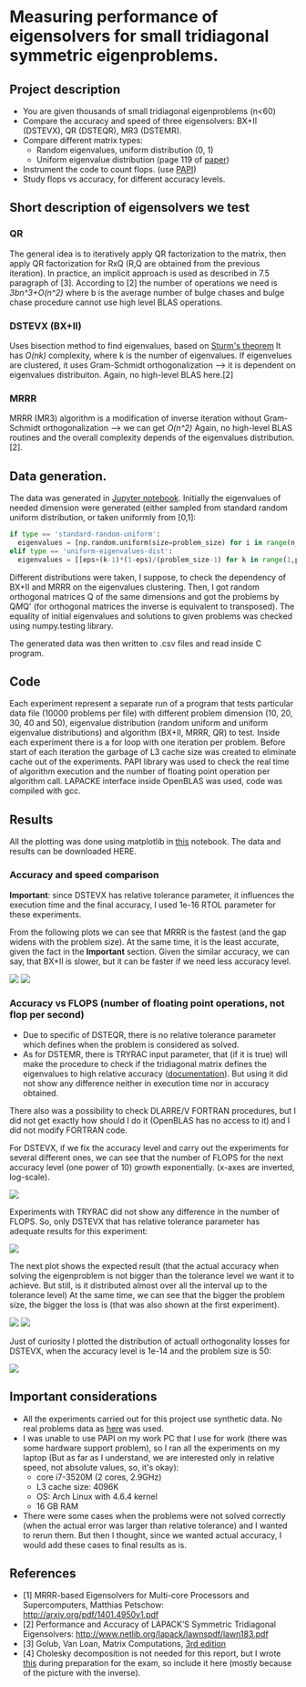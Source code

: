# Measuring performance of eigensolvers for small tridiagonal symmetric eigenproblems.

## Project description

* You are given thousands of small tridiagonal eigenproblems (n<60)           
* Compare the accuracy and speed of three eigensolvers: BX+II (DSTEVX), QR (DSTEQR), MR3 (DSTEMR).
* Compare different matrix types:
   * Random eigenvalues, uniform distribution (0, 1)                            
   * Uniform eigenvalue distribution (page 119 of [paper](http://arxiv.org/pdf/1401.4950v1.pdf))
* Instrument the code to count flops. (use [PAPI](http://icl.cs.utk.edu/papi/))
* Study flops vs accuracy, for different accuracy levels.

## Short description of eigensolvers we test

### QR

The general idea is to iteratively apply QR factorization to the matrix, then apply QR factorization for RxQ (R,Q are obtained from the previous iteration). In practice, an implicit approach is used as described in 7.5 paragraph of [3]. According to [2] the number of operations we need is *3bn^3+O(n^2)* where b is the average number of bulge chases and bulge chase procedure cannot use high level BLAS operations.

### DSTEVX (BX+II)
Uses bisection method to find eigenvalues, based on [Sturm's theorem](https://en.wikipedia.org/wiki/Sturm%27s_theorem) It has *O(nk)* complexity, where k is the number of eigenvalues. If eigenvelues are clustered, it uses Gram-Schmidt orthogonalization --> it is dependent on eigenvalues distribuiton.  Again, no high-level BLAS here.[2]

### MRRR
MRRR (MR3) algorithm is a modification of inverse iteration without Gram-Schmidt orthogonalization --> we can get *O(n^2)* Again, no high-level BLAS routines and the overall complexity depends of the eigenvalues distribution. [2]. 

## Data generation.

The data was generated in [Jupyter notebook](https://github.com/yobibyte/hpmc-eigensolvers/blob/master/hmpc-data-generation.ipynb). Initially the eigenvalues of needed dimension were generated (either sampled from standard random uniform distribution, or taken uniformly from [0,1]:

```python
if type == 'standard-random-uniform':
  eigenvalues = [np.random.uniform(size=problem_size) for i in range(n_examples)]
elif type == 'uniform-eigenvalues-dist':
  eigenvalues = [[eps+(k-1)*(1-eps)/(problem_size-1) for k in range(1,problem_size+1)] for i in range(n_examples)]
```

Different distributions were taken, I suppose, to check the dependency of BX+II and MRRR on the eigenvalues clustering. Then, I got random orthogonal matrices Q of the same dimensions and got the problems by Q*M*Q' (for orthogonal matrices the inverse is equivalent to transposed). The equality of initial eigenvalues and solutions to given problems was checked using numpy.testing library.

The generated data was then written to .csv files and read inside C program.

## Code

Each experiment represent a separate run of a program that tests particular data file (10000 problems per file) with different problem dimension (10, 20, 30, 40 and 50), eigenvalue distribution (random uniform and uniform eigenvalue distributions) and algorithm (BX+II, MRRR, QR) to test. Inside each experiment there is a for loop with one iteration per problem. Before start of each iteration the garbage of L3 cache size was created to eliminate cache out of the experiments. PAPI library was used to check the real time of algorithm execution and the number of floating point operation per algorithm call. LAPACKE interface inside OpenBLAS was used, code was compiled with gcc.

## Results

All the plotting was done using matplotlib in [this](https://github.com/yobibyte/hpmc-eigensolvers/blob/master/results_analysis.ipynb) notebook. The data and results can be downloaded HERE.

### Accuracy and speed comparison

**Important**: since DSTEVX has relative tolerance parameter, it influences the execution time and the final accuracy, I used 1e-16 RTOL parameter for these experiments.

From the following plots we can see that MRRR is the fastest (and the gap widens with the problem size). At the same time, it is the least accurate, given the fact in the **Important** section. Given the similar accuracy, we can say, that BX+II is slower, but it can be faster if we need less accuracy level.

<img class='center' src="pics/time_vs_dim.png">
<img class='center' src="pics/loss_vs_dim.png"/>

### Accuracy vs FLOPS (number of floating point operations, **not** flop per second)

* Due to specific of DSTEQR, there is no relative tolerance parameter which defines when the problem is considered as solved. 
* As for DSTEMR, there is TRYRAC input parameter, that (if it is true) will make the procedure to check if the tridiagonal matrix defines the eigenvalues to high relative accuracy ([documentation](http://www.netlib.org/lapack/explore-html/d9/d1e/dstemr_8f_a613f73c16db5b9b111d56fb3e3feff0d.html#a613f73c16db5b9b111d56fb3e3feff0d)). But using it did not show any difference neither in execution time nor in accuracy obtained.

There also was a possibility to check DLARRE/V FORTRAN procedures, but I did not get exactly how should I do it (OpenBLAS has no access to it) and I did not modify FORTRAN code.

For DSTEVX, if we fix the accuracy level and carry out the experiments for several different ones, we can see that the number of FLOPS for the next accuracy level (one power of 10) growth exponentially. (x-axes are inverted, log-scale).

<img class='center' src="pics/flops_given_tol_dstevx.png"/>

Experiments with TRYRAC did not show any difference in the number of FLOPS. So, only DSTEVX that has relative tolerance parameter has adequate results for this experiment:

<img class='center' src="pics/flops_given_tryrac_dstemr.png"/>

The next plot shows the expected result (that the actual accuracy when solving the eigenproblem is not bigger than the tolerance level we want it to achieve. But still, is it distributed almost over all the interval up to the tolerance level) At the same time, we can see that the bigger the problem size, the bigger the loss is (that was also shown at the first experiment).

<img class='center' src="pics/med_los_given_tol.png"/>
<img class='center' src="pics/loss_given_tol.png"/>

Just of curiosity I plotted the distribution of actuall orthogonality losses for DSTEVX, when the accuracy level is 1e-14 and the problem size is 50:

<img class='center' src="pics/loss_distr.png"/>

## Important considerations

* All the experiments carried out for this project use synthetic data. No real problems data as [here](http://www.netlib.org/lapack/lawnspdf/lawn183.pdf) was used.
* I was unable to use PAPI on my work PC that I use for work (there was some hardware support problem), so I ran all the experiments on my laptop (But as far as I understand, we are interested only in relative speed, not absolute values, so, it's okay):
    * core i7-3520M (2 cores, 2.9GHz)
    * L3 cache size: 4096K
    * OS: Arch Linux with 4.6.4 kernel
    * 16 GB RAM
* There were some cases when the problems were not solved correctly (when the actual error was larger than relative tolerance) and I wanted to rerun them. But then I thought, since we wanted actual accuracy, I would add these cases to final results as is.

## References
* [1] MRRR-based Eigensolvers for Multi-core Processors and Supercomputers, Matthias Petschow: http://arxiv.org/pdf/1401.4950v1.pdf
* [2] Performance and Accuracy of LAPACK’S Symmetric Tridiagonal Eigensolvers: http://www.netlib.org/lapack/lawnspdf/lawn183.pdf
* [3] Golub, Van Loan, Matrix Computations, [3rd edition](http://web.mit.edu/ehliu/Public/sclark/Golub%20G.H.,%20Van%20Loan%20C.F.-%20Matrix%20Computations.pdf)
* [4] Cholesky decomposition is not needed for this report, but I wrote [this](https://github.com/yobibyte/yobiblog/issues/5) during preparation for the exam, so include it here (mostly because of the picture with the inverse).
